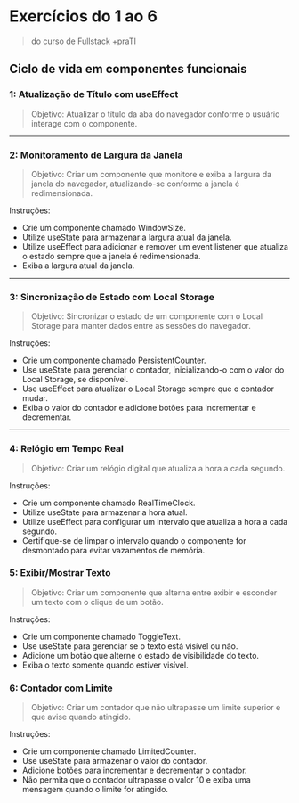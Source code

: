 # Exercícios do 1 ao 6
> do curso de Fullstack +praTI

## Ciclo de vida em componentes funcionais

### 1: Atualização de Título com useEffect

> Objetivo: Atualizar o título da aba do navegador conforme o usuário interage com o componente.

<hr>

### 2: Monitoramento de Largura da Janela

> Objetivo: Criar um componente que monitore e exiba a largura da janela do navegador, atualizando-se conforme a janela é redimensionada.

Instruções:

- Crie um componente chamado WindowSize.
- Utilize useState para armazenar a largura atual da janela.
- Utilize useEffect para adicionar e remover um event listener que atualiza o estado sempre que a janela é redimensionada.
- Exiba a largura atual da janela.

<hr>

### 3: Sincronização de Estado com Local Storage

> Objetivo: Sincronizar o estado de um componente com o Local Storage para manter dados entre as sessões do navegador.

Instruções:

- Crie um componente chamado PersistentCounter.
- Use useState para gerenciar o contador, inicializando-o com o valor do Local Storage, se disponível.
- Use useEffect para atualizar o Local Storage sempre que o contador mudar.
- Exiba o valor do contador e adicione botões para incrementar e decrementar.

<hr>

### 4: Relógio em Tempo Real

> Objetivo: Criar um relógio digital que atualiza a hora a cada segundo.

Instruções:

- Crie um componente chamado RealTimeClock.
- Utilize useState para armazenar a hora atual.
- Utilize useEffect para configurar um intervalo que atualiza a hora a cada segundo.
- Certifique-se de limpar o intervalo quando o componente for desmontado para evitar vazamentos de memória.

### 5: Exibir/Mostrar Texto

> Objetivo: Criar um componente que alterna entre exibir e esconder um texto com o clique de um botão.

Instruções:

- Crie um componente chamado ToggleText.
- Use useState para gerenciar se o texto está visível ou não.
- Adicione um botão que alterne o estado de visibilidade do texto.
- Exiba o texto somente quando estiver visível.

### 6: Contador com Limite

> Objetivo: Criar um contador que não ultrapasse um limite superior e que avise quando atingido.

Instruções:

- Crie um componente chamado LimitedCounter.
- Use useState para armazenar o valor do contador.
- Adicione botões para incrementar e decrementar o contador.
- Não permita que o contador ultrapasse o valor 10 e exiba uma mensagem quando o limite for atingido.